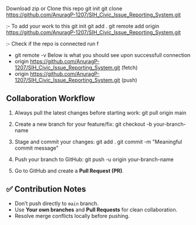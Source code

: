 Download zip or Clone this repo
git init
git clone https://github.com/AnuragP-1207/SIH_Civic_Issue_Reporting_System.git

:- To add your work to this
git init
git add .
git remote add origin https://github.com/AnuragP-1207/SIH_Civic_Issue_Reporting_System.git

:- Check if the repo is connected
run f
- git remote -v
Below is what you should see upon successfull connection
- origin  https://github.com/AnuragP-1207/SIH_Civic_Issue_Reporting_System.git (fetch)
- origin  https://github.com/AnuragP-1207/SIH_Civic_Issue_Reporting_System.git (push)


## Collaboration Workflow

1. Always pull the latest changes before starting work:
   git pull origin main

2. Create a new branch for your feature/fix:
   git checkout -b your-branch-name

3. Stage and commit your changes:
   git add .
   git commit -m "Meaningful commit message"

4. Push your branch to GitHub:
   git push -u origin your-branch-name

5. Go to GitHub and create a **Pull Request (PR)**.

## ✅ Contribution Notes
- Don’t push directly to `main` branch.  
- Use **Your own branches** and **Pull Requests** for clean collaboration.  
- Resolve merge conflicts locally before pushing.